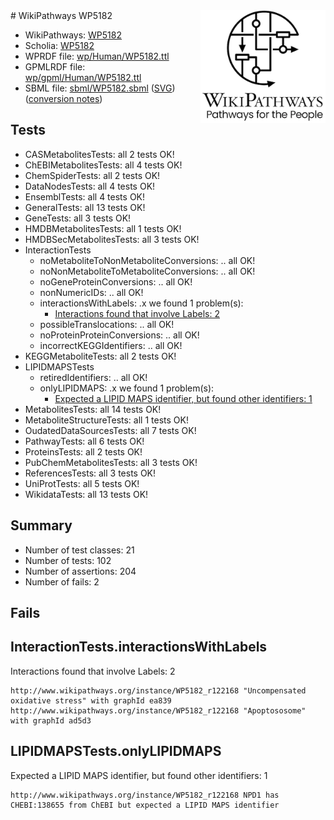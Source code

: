 <img style="float: right; width: 200px" src="../logo.png" />
# WikiPathways WP5182

* WikiPathways: [WP5182](https://identifiers.org/wikipathways:WP5182)
* Scholia: [WP5182](https://scholia.toolforge.org/wikipathways/WP5182)
* WPRDF file: [wp/Human/WP5182.ttl](../wp/Human/WP5182.ttl)
* GPMLRDF file: [wp/gpml/Human/WP5182.ttl](../wp/gpml/Human/WP5182.ttl)
* SBML file: [sbml/WP5182.sbml](../sbml/WP5182.sbml) ([SVG](../sbml/WP5182.svg)) ([conversion notes](../sbml/WP5182.txt))

## Tests
* CASMetabolitesTests: all 2 tests OK!
* ChEBIMetabolitesTests: all 4 tests OK!
* ChemSpiderTests: all 2 tests OK!
* DataNodesTests: all 4 tests OK!
* EnsemblTests: all 4 tests OK!
* GeneralTests: all 13 tests OK!
* GeneTests: all 3 tests OK!
* HMDBMetabolitesTests: all 1 tests OK!
* HMDBSecMetabolitesTests: all 3 tests OK!
* InteractionTests
    * noMetaboliteToNonMetaboliteConversions: .. all OK!
    * noNonMetaboliteToMetaboliteConversions: .. all OK!
    * noGeneProteinConversions: .. all OK!
    * nonNumericIDs: .. all OK!
    * interactionsWithLabels: .x we found 1 problem(s):
        * [Interactions found that involve Labels: 2](#630d2679)
    * possibleTranslocations: .. all OK!
    * noProteinProteinConversions: .. all OK!
    * incorrectKEGGIdentifiers: .. all OK!
* KEGGMetaboliteTests: all 2 tests OK!
* LIPIDMAPSTests
    * retiredIdentifiers: .. all OK!
    * onlyLIPIDMAPS: .x we found 1 problem(s):
        * [Expected a LIPID MAPS identifier, but found other identifiers: 1](#48cc60b8)
* MetabolitesTests: all 14 tests OK!
* MetaboliteStructureTests: all 1 tests OK!
* OudatedDataSourcesTests: all 7 tests OK!
* PathwayTests: all 6 tests OK!
* ProteinsTests: all 2 tests OK!
* PubChemMetabolitesTests: all 3 tests OK!
* ReferencesTests: all 3 tests OK!
* UniProtTests: all 5 tests OK!
* WikidataTests: all 13 tests OK!


## Summary

* Number of test classes: 21
* Number of tests: 102
* Number of assertions: 204
* Number of fails: 2

## Fails

<a name="630d2679" />

## InteractionTests.interactionsWithLabels

Interactions found that involve Labels: 2
```
http://www.wikipathways.org/instance/WP5182_r122168 "Uncompensated
oxidative stress" with graphId ea839
http://www.wikipathways.org/instance/WP5182_r122168 "Apoptososome" with graphId ad5d3
```

<a name="48cc60b8" />

## LIPIDMAPSTests.onlyLIPIDMAPS

Expected a LIPID MAPS identifier, but found other identifiers: 1
```
http://www.wikipathways.org/instance/WP5182_r122168 NPD1 has CHEBI:138655 from ChEBI but expected a LIPID MAPS identifier
```

